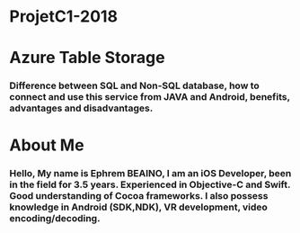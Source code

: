 # ProjetC1-2018
<h1> Azure Table Storage </h1>
<h3> Difference between SQL and Non-SQL database, how to connect and use this service from JAVA and Android, benefits, advantages and disadvantages.</h3>

<h1> About Me </h1>
<h3>
Hello,
My name is Ephrem BEAINO, I am an iOS Developer, been in the field for 3.5 years. 
Experienced in Objective-C and Swift. Good understanding of Cocoa frameworks.
I also possess knowledge in Android (SDK,NDK), VR development, video encoding/decoding.

</h3>

